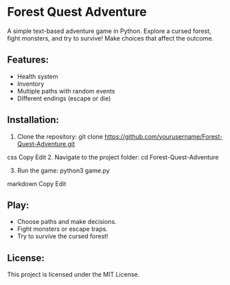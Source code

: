# Forest Quest Adventure

A simple text-based adventure game in Python. Explore a cursed forest, fight monsters, and try to survive! Make choices that affect the outcome.

## Features:
- Health system
- Inventory
- Multiple paths with random events
- Different endings (escape or die)

## Installation:
1. Clone the repository:
git clone https://github.com/yourusername/Forest-Quest-Adventure.git

css
Copy
Edit
2. Navigate to the project folder:
cd Forest-Quest-Adventure

3. Run the game:
python3 game.py

markdown
Copy
Edit

## Play:
- Choose paths and make decisions.
- Fight monsters or escape traps.
- Try to survive the cursed forest!

## License:
This project is licensed under the MIT License.
